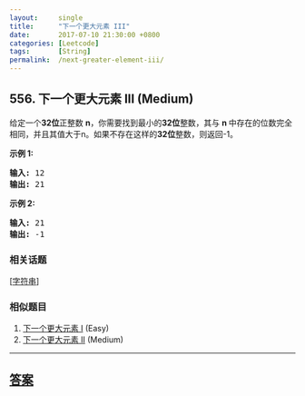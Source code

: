 ```yaml
---
layout:     single
title:      "下一个更大元素 III"
date:       2017-07-10 21:30:00 +0800
categories: [Leetcode]
tags:       [String]
permalink:  /next-greater-element-iii/
---
```


## 556. 下一个更大元素 III (Medium)

<p>给定一个<strong>32位</strong>正整数&nbsp;<strong>n</strong>，你需要找到最小的<strong>32位</strong>整数，其与&nbsp;<strong>n&nbsp;</strong>中存在的位数完全相同，并且其值大于n。如果不存在这样的<strong>32位</strong>整数，则返回-1。</p>

<p><strong>示例 1:</strong></p>

<pre>
<strong>输入:</strong> 12
<strong>输出:</strong> 21
</pre>

<p><strong>示例 2:</strong></p>

<pre>
<strong>输入:</strong> 21
<strong>输出:</strong> -1
</pre>

### 相关话题
  [[字符串](https://github.com/openset/leetcode/tree/master/tag/string/README.md)]

### 相似题目
  1. [下一个更大元素 I](/next-greater-element-i) (Easy)
  1. [下一个更大元素 II](/next-greater-element-ii) (Medium)

---

## [答案](https://github.com/openset/leetcode/tree/master/problems/next-greater-element-iii)
